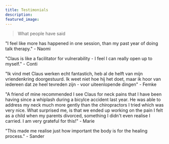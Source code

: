 ```yaml
---
title: Testimonials
description: 
featured_image: 
---
```


> What people have said

"I feel like more has happened in one session, than my past year of doing talk therapy." -  Naomi

"Claus is like a facilitator for vulnerability - I feel I can really open up to myself." - Conti

"Ik vind met Claus werken echt fantastich, heb al de helft van mijn vriendenkring doorgestuurd. Ik weet niet hoe hij het doet, maar ik hoor van iedereen dat ze heel tevreden zijn - voor uiteenlopende dingen" - Femke

"A friend of mine recommended I see Claus for neck pains that I have been having since a whiplash during a bicylce accident last year. He was able to address my neck much more gently than the chiropractors I tried which was very nice. What surprised me, is that we ended up working on the pain I felt as a child when my parents divorced, something I didn't even realise I carried. I am very grateful for this!" - Marie

"This made me realise just how important the body is for the healing process." - Sander
